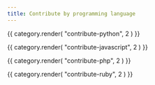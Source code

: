 ```yaml
---
title: Contribute by programming language
---
```


{{ category.render( "contribute-python", 2 ) }}

{{ category.render( "contribute-javascript", 2 ) }}

{{ category.render( "contribute-php", 2 ) }}

{{ category.render( "contribute-ruby", 2 ) }}
